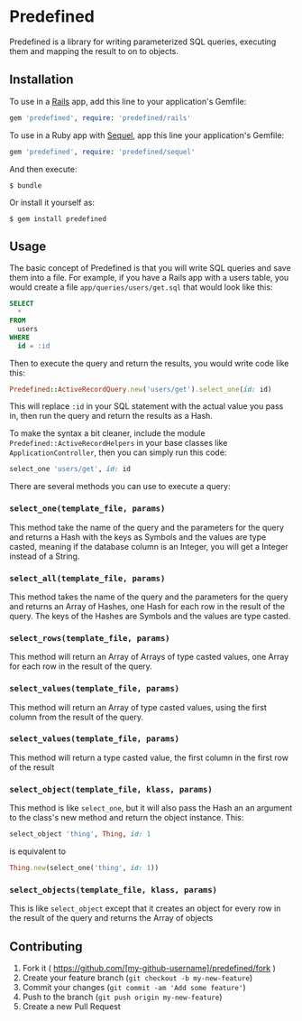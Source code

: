 # Predefined

Predefined is a library for writing parameterized SQL queries, executing them and mapping the result to on to objects.

## Installation

To use in a [Rails][rails] app, add this line to your application's Gemfile:

```ruby
gem 'predefined', require: 'predefined/rails'
```

To use in a Ruby app with [Sequel][sequel], app this line your application's Gemfile:

```ruby
gem 'predefined', require: 'predefined/sequel'
```

And then execute:

    $ bundle

Or install it yourself as:

    $ gem install predefined

## Usage

The basic concept of Predefined is that you will write SQL queries and save them into a file. For example, if you have a Rails app with a users table, you would create a file `app/queries/users/get.sql` that would look like this:

```sql
SELECT
  *
FROM
  users
WHERE
  id = :id
```

Then to execute the query and return the results, you would write code like this:

```ruby
Predefined::ActiveRecordQuery.new('users/get').select_one(id: id)
```

This will replace `:id` in your SQL statement with the actual value you pass in, then run the query and return the results as a Hash.

To make the syntax a bit cleaner, include the module `Predefined::ActiveRecordHelpers` in your base classes like `ApplicationController`, then you can simply run this code:

```ruby
select_one 'users/get', id: id
```

There are several methods you can use to execute a query:

### `select_one(template_file, params)`

This method take the name of the query and the parameters for the query and returns a Hash with the keys as Symbols and the values are type casted, meaning if the database column is an Integer, you will get a Integer instead of a String.

### `select_all(template_file, params)`

This method takes the name of the query and the parameters for the query and returns an Array of Hashes, one Hash for each row in the result of the query. The keys of the Hashes are Symbols and the values are type casted.

### `select_rows(template_file, params)`

This method will return an Array of Arrays of type casted values, one Array for each row in the result of the query.

### `select_values(template_file, params)`

This method will return an Array of type casted values, using the first column from the result of the query.

### `select_values(template_file, params)`

This method will return a type casted value, the first column in the first row of the result

### `select_object(template_file, klass, params)`

This method is like `select_one`, but it will also pass the Hash an an argument to the class's new method and return the object instance. This:

```ruby
select_object 'thing', Thing, id: 1
```

is equivalent to

```ruby
Thing.new(select_one('thing', id: 1))
```

### `select_objects(template_file, klass, params)`

This is like `select_object` except that it creates an object for every row in the result of the query and returns the Array of objects

## Contributing

1. Fork it ( https://github.com/[my-github-username]/predefined/fork )
2. Create your feature branch (`git checkout -b my-new-feature`)
3. Commit your changes (`git commit -am 'Add some feature'`)
4. Push to the branch (`git push origin my-new-feature`)
5. Create a new Pull Request

[rails]: http://rubyonrails.org/
[sequel]: http://sequel.jeremyevans.net/
